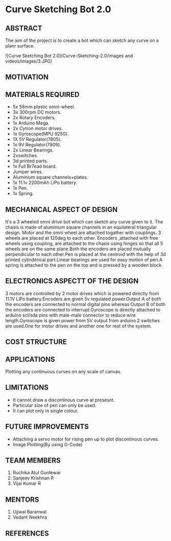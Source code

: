 # Curve Sketching Bot 2.0
## ABSTRACT

The aim of the project is to create a bot which can sketch any curve on a planr surface.


  ![Curve Sketching Bot 2.0](Curve-Sketching-2.0/images and videos/images/3.JPG)


## MOTIVATION


## MATERIALS REQUIRED

* 5x 58mm plastic omni-wheel.
* 3x 300rpm DC motors.
* 2x Rotary Encoders.
* 1x Arduino Mega.
* 2x Cytron motor drives.
* 1x Gyroscope(MPU 9250).
* 1X 5V Regulator(7805).
* 1x 9V Regulator(7809).
* 2x Linear Bearings.
* 2xswitches.
* 3d printed parts.
* 1x Full Br7ead board.
* Jumper wires.
* Aluminium square channels+plates.
* 1x 11.1v 2200mAh LiPo battery.
* 1x Pen.
* 1x Spring.

## MECHANICAL ASPECT OF DESIGN

It's a 3 wheeled omni drive bot which can sketch any curve given to it. The chasis is made of aluminium square channels in an equilateral triangular design. Motor and the omni wheel are attached togather with couplings. 3 wheels are placed at 120deg to each other. Encoders ,attached with free wheels using coupling, are attached to the chasis using hinges so that all 5 wheels are on the same plane.Both the encoders are placed mutually perpendicular to each other.Pen is placed at the centroid with the help of 3d printed cylinderical part.Linear bearings are used for easy motion of pen.A spring is attached to the pen on the top and is pressed by a wooden block.

## ELECTRONICS ASPECTT OF THE DESIGN

3 motors are controlled by 2 motor drives which is powered directly from 11.1V LiPo battery.Encoders are given 5v regulated power.Output A of both the encoders are connected to normal digital pins whereas Output B of both the encoders are connected to interrupt.Gyroscope is directly attached to arduino scl/sda pins with male-male connector to reduce wire length.Gyroscope is given power from 5V output from arduino.2 switches are used.One for motor drives and another one for rest of the system.

## COST STRUCTURE 


## APPLICATIONS

Plotting any continuous curves on any scale of canvas.

## LIMITATIONS

*  It cannot draw a discontinous curve at presesnt.
*  Particular size of pen can only be used.
*  It can plot only in single colour.

## FUTURE IMPROVEMENTS

*  Attaching a servo motor for rising pen up to plot discontinous curves.
*  Image Plotting(By using G-Code)

## TEAM MEMBERS

1.  Ruchika Atul Guntewar
2.  Sanjeev Krishnan R
3.  Vijai Kumar R

## MENTORS

1.  Ujjwal Baranwal
2.  Vedant Neekhra

## REFERENCES

 
